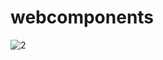 # webcomponents


![2](https://user-images.githubusercontent.com/99811343/154409869-e98e8095-bca1-49e7-92f4-60c230dbd17e.jpg)
